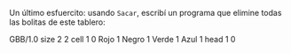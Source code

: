 Un último esfuercito: usando `Sacar`, escribí un programa que elimine todas las bolitas de este tablero:

<gs-board>
  GBB/1.0
    size 2 2
    cell 1 0 Rojo 1 Negro 1 Verde 1 Azul 1
    head 1 0
</gs-board>
